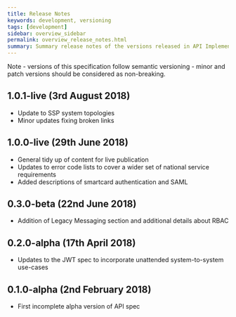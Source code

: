 ```yaml
---
title: Release Notes
keywords: development, versioning
tags: [development]
sidebar: overview_sidebar
permalink: overview_release_notes.html
summary: Summary release notes of the versions released in API Implementation Guide
---
```


Note - versions of this specification follow semantic versioning - minor and patch versions should be considered as non-breaking.

## 1.0.1-live (3rd August 2018) ##

- Update to SSP system topologies
- Minor updates fixing broken links 

## 1.0.0-live (29th June 2018) ##

- General tidy up of content for live publication
- Updates to error code lists to cover a wider set of national service requirements
- Added descriptions of smartcard authentication and SAML

## 0.3.0-beta (22nd June 2018) ##

- Addition of Legacy Messaging section and additional details about RBAC

## 0.2.0-alpha (17th April 2018) ##

- Updates to the JWT spec to incorporate unattended system-to-system use-cases

## 0.1.0-alpha (2nd February 2018) ##

- First incomplete alpha version of API spec

